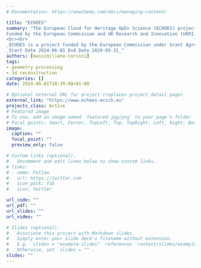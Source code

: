 ```yaml
---
# Documentation: https://wowchemy.com/docs/managing-content/

title: "ECHOES"
summary: "The European Cloud for Heritage OpEn Science (ECHOES) project aims to establish the European Collaborative Cloud for Cultural Heritage (ECCCH), a shared platform to provide heritage professionals and researchers with access to data, scientific resources, training, and advanced digital tools tailored to suit their needs.
Funded by the European Commission and UK Research and Innovation (UKRI), ECHOES will merge fragmented communities of the Cultural Heritage field into a new community.
<br><br>
_ECHOES is a project funded by the European Commission under Grant Agreement n.101157364_<br>
_Start Date 2024-06-01 End Date 2029-05-31_"
authors: [massimiliano-corsini]
tags: 
- geometry processing
- 3d reconstruction 
categories: []
date: 2024-06-01T10:39:08+01:00

# Optional external URL for project (replaces project detail page).
external_link: "https://www.echoes-eccch.eu"
projects_class: Active
# Featured image
# To use, add an image named `featured.jpg/png` to your page's folder.
# Focal points: Smart, Center, TopLeft, Top, TopRight, Left, Right, BottomLeft, Bottom, BottomRight.
image:
  caption: ""
  focal_point: ""
  preview_only: false

# Custom links (optional).
#   Uncomment and edit lines below to show custom links.
# links:
# - name: Follow
#   url: https://twitter.com
#   icon_pack: fab
#   icon: twitter

url_code: ""
url_pdf: ""
url_slides: ""
url_video: ""

# Slides (optional).
#   Associate this project with Markdown slides.
#   Simply enter your slide deck's filename without extension.
#   E.g. `slides = "example-slides"` references `content/slides/example-slides.md`.
#   Otherwise, set `slides = ""`.
slides: ""
---
```





